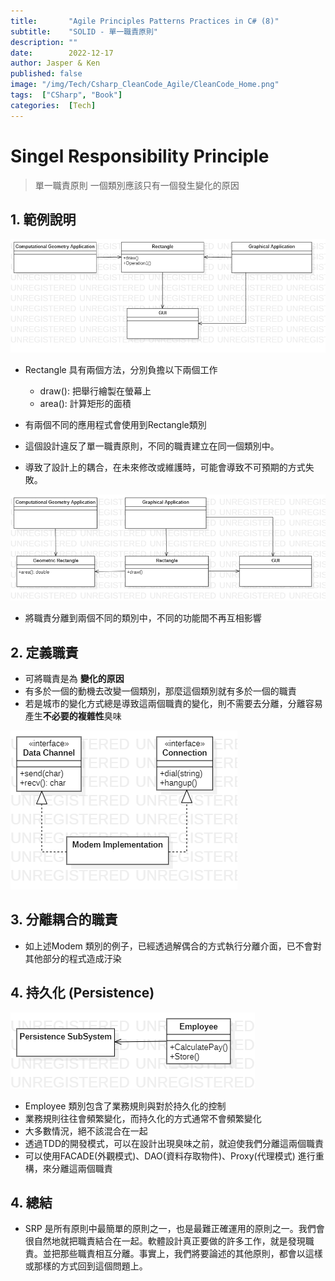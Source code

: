 ```yaml
---
title:       "Agile Principles Patterns Practices in C# (8)"
subtitle:    "SOLID - 單一職責原則"
description: ""
date:        2022-12-17
author: Jasper & Ken
published: false
image: "/img/Tech/Csharp_CleanCode_Agile/CleanCode_Home.png"
tags:  ["CSharp", "Book"]
categories:  [Tech]
---
```


**S**ingel **R**esponsibility **P**rinciple
======
> 單一職責原則
> 一個類別應該只有一個發生變化的原因

## 1. 範例說明
![](/img/Tech/Csharp_CleanCode_Agile/Chapter8_SRP/8_1.png) 
- Rectangle 具有兩個方法，分別負擔以下兩個工作
	* draw(): 把舉行繪製在螢幕上
	* area(): 計算矩形的面積
- 有兩個不同的應用程式會使用到Rectangle類別

- 這個設計違反了單一職責原則，不同的職責建立在同一個類別中。
- 導致了設計上的耦合，在未來修改或維護時，可能會導致不可預期的方式失敗。

![](/img/Tech/Csharp_CleanCode_Agile/Chapter8_SRP/8_2.png) 
- 將職責分離到兩個不同的類別中，不同的功能間不再互相影響

## 2. 定義職責
* 可將職責是為 **變化的原因**
* 有多於一個的動機去改變一個類別，那麼這個類別就有多於一個的職責
* 若是城市的變化方式總是導致這兩個職責的變化，則不需要去分離，分離容易產生**不必要的複雜性**臭味

![](/img/Tech/Csharp_CleanCode_Agile/Chapter8_SRP/8_3.png) 
## 3. 分離耦合的職責
* 如上述Modem 類別的例子，已經透過解偶合的方式執行分離介面，已不會對其他部分的程式造成汙染

## 4. 持久化 (Persistence)
![](/img/Tech/Csharp_CleanCode_Agile/Chapter8_SRP/8_4.png) 
* Employee 類別包含了業務規則與對於持久化的控制
* 業務規則往往會頻繁變化，而持久化的方式通常不會頻繁變化
* 大多數情況，絕不該混合在一起
* 透過TDD的開發模式，可以在設計出現臭味之前，就迫使我們分離這兩個職責
* 可以使用FACADE(外觀模式)、DAO(資料存取物件)、Proxy(代理模式) 進行重構，來分離這兩個職責

## 4. 總結
* SRP 是所有原則中最簡單的原則之一，也是最難正確運用的原則之一。我們會很自然地就把職責結合在一起。軟體設計真正要做的許多工作，就是發現職責。並把那些職責相互分離。事實上，我們將要論述的其他原則，都會以這樣或那樣的方式回到這個問題上。
